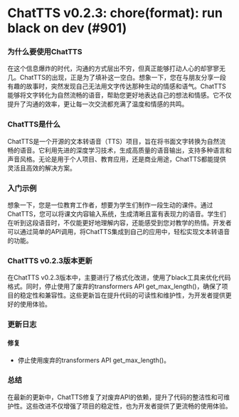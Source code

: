 # ChatTTS v0.2.3: chore(format): run black on dev (#901)
### 为什么要使用ChatTTS

在这个信息爆炸的时代，沟通的方式层出不穷，但真正能够打动人心的却寥寥无几。ChatTTS的出现，正是为了填补这一空白。想象一下，您在与朋友分享一段有趣的故事时，突然发现自己无法用文字传达那种生动的情感和语气。ChatTTS能够将文字转化为自然流畅的语音，帮助您更好地表达自己的想法和情感。它不仅提升了沟通的效率，更让每一次交流都充满了温度和情感的共鸣。

### ChatTTS是什么

ChatTTS是一个开源的文本转语音（TTS）项目，旨在将书面文字转换为自然流畅的语音。它利用先进的深度学习技术，生成高质量的语音输出，支持多种语言和声音风格。无论是用于个人项目、教育应用，还是商业用途，ChatTTS都能提供灵活且高效的解决方案。

### 入门示例

想象一下，您是一位教育工作者，想要为学生们制作一段生动的课件。通过ChatTTS，您可以将课文内容输入系统，生成清晰且富有表现力的语音。学生们在听到这段语音时，不仅能更好地理解内容，还能感受到您对教学的热情。开发者可以通过简单的API调用，将ChatTTS集成到自己的应用中，轻松实现文本转语音的功能。

### ChatTTS v0.2.3版本更新

在ChatTTS v0.2.3版本中，主要进行了格式化改进，使用了black工具来优化代码格式。同时，停止使用了废弃的transformers API get_max_length()，确保了项目的稳定性和兼容性。这些更新旨在提升代码的可读性和维护性，为开发者提供更好的使用体验。

### 更新日志

#### 修复
- 停止使用废弃的transformers API get_max_length()。

### 总结

在最新的更新中，ChatTTS修复了对废弃API的依赖，提升了代码的整洁性和可维护性。这些改进不仅增强了项目的稳定性，也为开发者提供了更流畅的使用体验。